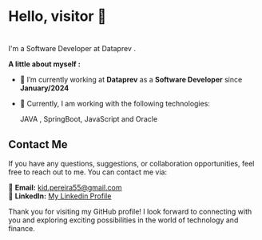 # Hello, visitor 👋 <h1>

I'm a Software Developer at Dataprev . 

__A little about myself :__ 
- 🔭 I’m currently working at __Dataprev__ as a **Software Developer** since **January/2024**
- 🌱 Currently, I am working with the following technologies:   
    
  JAVA , SpringBoot, JavaScript and Oracle
   

 <h2>Contact Me </h2>

If you have any questions, suggestions, or collaboration opportunities, feel free to reach out to me. You can contact me via:

:handshake: **Email:** kid.pereira55@gmail.com  
:necktie: **LinkedIn:**  [My Linkedin Profile](https://www.linkedin.com/in/euclides-pinheiro-20a251113/)    
  
Thank you for visiting my GitHub profile! I look forward to connecting with you and exploring exciting possibilities in the world of technology and finance.

